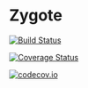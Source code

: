 # Zygote

[![Build Status](https://travis-ci.org/MikeInnes/Zygote.jl.svg?branch=master)](https://travis-ci.org/MikeInnes/Zygote.jl)

[![Coverage Status](https://coveralls.io/repos/MikeInnes/Zygote.jl/badge.svg?branch=master&service=github)](https://coveralls.io/github/MikeInnes/Zygote.jl?branch=master)

[![codecov.io](http://codecov.io/github/MikeInnes/Zygote.jl/coverage.svg?branch=master)](http://codecov.io/github/MikeInnes/Zygote.jl?branch=master)
